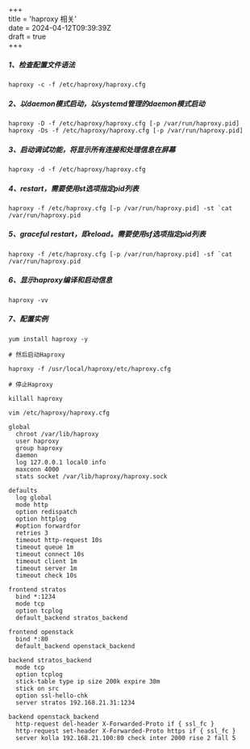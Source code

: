 +++  
title = 'haproxy 相关'  
date = 2024-04-12T09:39:39Z  
draft = true  
+++

##### 1、检查配置文件语法
```
haproxy -c -f /etc/haproxy/haproxy.cfg
```

##### 2、以daemon模式启动，以systemd管理的daemon模式启动
```
haproxy -D -f /etc/haproxy/haproxy.cfg [-p /var/run/haproxy.pid]
haproxy -Ds -f /etc/haproxy/haproxy.cfg [-p /var/run/haproxy.pid]
```

##### 3、启动调试功能，将显示所有连接和处理信息在屏幕
```
haproxy -d -f /etc/haproxy/haproxy.cfg
```

##### 4、restart，需要使用st选项指定pid列表

```
haproxy -f /etc/haproxy.cfg [-p /var/run/haproxy.pid] -st `cat /var/run/haproxy.pid
```

##### 5、graceful restart，即reload。需要使用sf选项指定pid列表
```
haproxy -f /etc/haproxy.cfg [-p /var/run/haproxy.pid] -sf `cat /var/run/haproxy.pid
```

##### 6、显示haproxy编译和启动信息
```
haproxy -vv
```

##### 7、配置实例

```
yum install haproxy -y

# 然后启动Haproxy

haproxy -f /usr/local/haproxy/etc/haproxy.cfg

# 停止Haproxy

killall haproxy

vim /etc/haproxy/haproxy.cfg

global
  chroot /var/lib/haproxy
  user haproxy
  group haproxy
  daemon
  log 127.0.0.1 local0 info
  maxconn 4000
  stats socket /var/lib/haproxy/haproxy.sock

defaults
  log global
  mode http
  option redispatch
  option httplog
  #option forwardfor
  retries 3
  timeout http-request 10s
  timeout queue 1m
  timeout connect 10s
  timeout client 1m
  timeout server 1m
  timeout check 10s

frontend stratos
  bind *:1234
  mode tcp
  option tcplog
  default_backend stratos_backend

frontend openstack
  bind *:80
  default_backend openstack_backend

backend stratos_backend
  mode tcp
  option tcplog
  stick-table type ip size 200k expire 30m
  stick on src
  option ssl-hello-chk
  server stratos 192.168.21.31:1234

backend openstack_backend
  http-request del-header X-Forwarded-Proto if { ssl_fc }
  http-request set-header X-Forwarded-Proto https if { ssl_fc }
  server kolla 192.168.21.100:80 check inter 2000 rise 2 fall 5
```